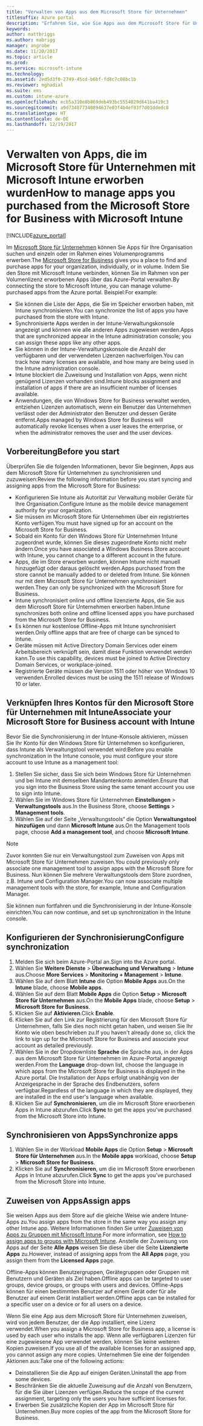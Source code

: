 ```yaml
---
title: "Verwalten von Apps aus dem Microsoft Store für Unternehmen"
titlesuffix: Azure portal
description: "Erfahren Sie, wie Sie Apps aus dem Microsoft Store für Unternehmen in Intune synchronisieren und dann zuweisen und nachverfolgen können."
keywords: 
author: mattbriggs
ms.author: mabrigg
manager: angrobe
ms.date: 11/20/2017
ms.topic: article
ms.prod: 
ms.service: microsoft-intune
ms.technology: 
ms.assetid: 2ed5d3f0-2749-45cd-b6bf-fd8c7c08bc1b
ms.reviewer: mghadial
ms.suite: ems
ms.custom: intune-azure
ms.openlocfilehash: ecb5a310e8b869deb493bc5554029d641ba419c3
ms.sourcegitcommit: a9d734877340894637e03f4b4ef83f7d01ddedc8
ms.translationtype: HT
ms.contentlocale: de-DE
ms.lasthandoff: 12/19/2017
---
```

# <a name="how-to-manage-apps-you-purchased-from-the-microsoft-store-for-business-with-microsoft-intune"></a><span data-ttu-id="01793-103">Verwalten von Apps, die im Microsoft Store für Unternehmen mit Microsoft Intune erworben wurden</span><span class="sxs-lookup"><span data-stu-id="01793-103">How to manage apps you purchased from the Microsoft Store for Business with Microsoft Intune</span></span>

[!INCLUDE[azure_portal](./includes/azure_portal.md)]


<span data-ttu-id="01793-104">Im [Microsoft Store für Unternehmen](https://www.microsoft.com/business-store) können Sie Apps für Ihre Organisation suchen und einzeln oder im Rahmen eines Volumenprogramms erwerben.</span><span class="sxs-lookup"><span data-stu-id="01793-104">The [Microsoft Store for Business](https://www.microsoft.com/business-store) gives you a place to find and purchase apps for your organization, individually, or in volume.</span></span> <span data-ttu-id="01793-105">Indem Sie den Store mit Microsoft Intune verbinden, können Sie im Rahmen von per Volumenlizenz erworbenen Apps über das Azure-Portal verwalten.</span><span class="sxs-lookup"><span data-stu-id="01793-105">By connecting the store to Microsoft Intune, you can manage volume-purchased apps from the Azure portal.</span></span> <span data-ttu-id="01793-106">Beispiel:</span><span class="sxs-lookup"><span data-stu-id="01793-106">For example:</span></span>
* <span data-ttu-id="01793-107">Sie können die Liste der Apps, die Sie im Speicher erworben haben, mit Intune synchronisieren.</span><span class="sxs-lookup"><span data-stu-id="01793-107">You can synchronize the list of apps you have purchased from the store with Intune.</span></span>
* <span data-ttu-id="01793-108">Synchronisierte Apps werden in der Intune-Verwaltungskonsole angezeigt und können wie alle anderen Apps zugewiesen werden.</span><span class="sxs-lookup"><span data-stu-id="01793-108">Apps that are synchronized appear in the Intune administration console; you can assign these apps like any other apps.</span></span>
* <span data-ttu-id="01793-109">Sie können in der Intune-Verwaltungskonsole die Anzahl der verfügbaren und der verwendeten Lizenzen nachverfolgen.</span><span class="sxs-lookup"><span data-stu-id="01793-109">You can track how many licenses are available, and how many are being used in the Intune administration console.</span></span>
* <span data-ttu-id="01793-110">Intune blockiert die Zuweisung und Installation von Apps, wenn nicht genügend Lizenzen vorhanden sind.</span><span class="sxs-lookup"><span data-stu-id="01793-110">Intune blocks assignment and installation of apps if there are an insufficient number of licenses available.</span></span>
* <span data-ttu-id="01793-111">Anwendungen, die von Windows Store for Business verwaltet werden, entziehen Lizenzen automatisch, wenn ein Benutzer das Unternehmen verlässt oder der Administrator den Benutzer und dessen Geräte entfernt.</span><span class="sxs-lookup"><span data-stu-id="01793-111">Apps managed by Windows Store for Business will automatically revoke licenses when a user leaves the enterprise, or when the administrator removes the user and the user devices.</span></span>

## <a name="before-you-start"></a><span data-ttu-id="01793-112">Vorbereitung</span><span class="sxs-lookup"><span data-stu-id="01793-112">Before you start</span></span>

<span data-ttu-id="01793-113">Überprüfen Sie die folgenden Informationen, bevor Sie beginnen, Apps aus dem Microsoft Store für Unternehmen zu synchronisieren und zuzuweisen:</span><span class="sxs-lookup"><span data-stu-id="01793-113">Review the following information before you start syncing and assigning apps from the Microsoft Store for Business:</span></span>

- <span data-ttu-id="01793-114">Konfigurieren Sie Intune als Autorität zur Verwaltung mobiler Geräte für Ihre Organisation.</span><span class="sxs-lookup"><span data-stu-id="01793-114">Configure Intune as the mobile device management authority for your organization.</span></span>
- <span data-ttu-id="01793-115">Sie müssen im Microsoft Store für Unternehmen über ein registriertes Konto verfügen.</span><span class="sxs-lookup"><span data-stu-id="01793-115">You must have signed up for an account on the Microsoft Store for Business.</span></span>
- <span data-ttu-id="01793-116">Sobald ein Konto für den Windows Store für Unternehmen Intune zugeordnet wurde, können Sie dieses zugeordnete Konto nicht mehr ändern.</span><span class="sxs-lookup"><span data-stu-id="01793-116">Once you have associated a Windows Business Store account with Intune, you cannot change to a different account in the future.</span></span>
- <span data-ttu-id="01793-117">Apps, die im Store erworben wurden, können Intune nicht manuell hinzugefügt oder daraus gelöscht werden.</span><span class="sxs-lookup"><span data-stu-id="01793-117">Apps purchased from the store cannot be manually added to or deleted from Intune.</span></span> <span data-ttu-id="01793-118">Sie können nur mit dem Microsoft Store für Unternehmen synchronisiert werden.</span><span class="sxs-lookup"><span data-stu-id="01793-118">They can only be synchronized with the Microsoft Store for Business.</span></span>
- <span data-ttu-id="01793-119">Intune synchronisiert online und offline lizenzierte Apps, die Sie aus dem Microsoft Store für Unternehmen erworben haben.</span><span class="sxs-lookup"><span data-stu-id="01793-119">Intune synchronizes both online and offline licensed apps you have purchased from the Microsoft Store for Business.</span></span>
- <span data-ttu-id="01793-120">Es können nur kostenlose Offline-Apps mit Intune synchronisiert werden.</span><span class="sxs-lookup"><span data-stu-id="01793-120">Only offline apps that are free of charge can be synced to Intune.</span></span>
- <span data-ttu-id="01793-121">Geräte müssen mit Active Directory Domain Services oder einem Arbeitsbereich verknüpft sein, damit diese Funktion verwendet werden kann.</span><span class="sxs-lookup"><span data-stu-id="01793-121">To use this capability, devices must be joined to Active Directory Domain Services, or workplace-joined.</span></span>
- <span data-ttu-id="01793-122">Registrierte Geräte müssen die Version 1511 oder höher von Windows 10 verwenden.</span><span class="sxs-lookup"><span data-stu-id="01793-122">Enrolled devices must be using the 1511 release of Windows 10 or later.</span></span>

## <a name="associate-your-microsoft-store-for-business-account-with-intune"></a><span data-ttu-id="01793-123">Verknüpfen Ihres Kontos für den Microsoft Store für Unternehmen mit Intune</span><span class="sxs-lookup"><span data-stu-id="01793-123">Associate your Microsoft Store for Business account with Intune</span></span>
<span data-ttu-id="01793-124">Bevor Sie die Synchronisierung in der Intune-Konsole aktivieren, müssen Sie Ihr Konto für den Windows Store für Unternehmen so konfigurieren, dass Intune als Verwaltungstool verwendet wird:</span><span class="sxs-lookup"><span data-stu-id="01793-124">Before you enable synchronization in the Intune console, you must configure your store account to use Intune as a management tool:</span></span>
1. <span data-ttu-id="01793-125">Stellen Sie sicher, dass Sie sich beim Windows Store für Unternehmen und bei Intune mit demselben Mandantenkonto anmelden.</span><span class="sxs-lookup"><span data-stu-id="01793-125">Ensure that you sign into the Business Store using the same tenant account you use to sign into Intune.</span></span>
2. <span data-ttu-id="01793-126">Wählen Sie im Windows Store für Unternehmen **Einstellungen** > **Verwaltungstools** aus.</span><span class="sxs-lookup"><span data-stu-id="01793-126">In the Business Store, choose **Settings** > **Management tools**.</span></span>
3. <span data-ttu-id="01793-127">Wählen Sie auf der Seite „Verwaltungstools“ die Option **Verwaltungstool hinzufügen** und dann **Microsoft Intune** aus.</span><span class="sxs-lookup"><span data-stu-id="01793-127">On the Management tools page, choose **Add a management tool**, and choose **Microsoft Intune**.</span></span>

> [!NOTE]
> <span data-ttu-id="01793-128">Zuvor konnten Sie nur ein Verwaltungstool zum Zuweisen von Apps mit Microsoft Store für Unternehmen zuweisen.</span><span class="sxs-lookup"><span data-stu-id="01793-128">You could previously only associate one management tool to assign apps with the Microsoft Store for Business.</span></span> <span data-ttu-id="01793-129">Nun können Sie mehrere Verwaltungstools dem Store zuordnen, z.B. Intune und Configuration Manager.</span><span class="sxs-lookup"><span data-stu-id="01793-129">You can now associate multiple management tools with the store, for example, Intune and Configuration Manager.</span></span>

<span data-ttu-id="01793-130">Sie können nun fortfahren und die Synchronisierung in der Intune-Konsole einrichten.</span><span class="sxs-lookup"><span data-stu-id="01793-130">You can now continue, and set up synchronization in the Intune console.</span></span>

## <a name="configure-synchronization"></a><span data-ttu-id="01793-131">Konfigurieren der Synchronisierung</span><span class="sxs-lookup"><span data-stu-id="01793-131">Configure synchronization</span></span>

1. <span data-ttu-id="01793-132">Melden Sie sich beim Azure-Portal an.</span><span class="sxs-lookup"><span data-stu-id="01793-132">Sign into the Azure portal.</span></span>
2. <span data-ttu-id="01793-133">Wählen Sie **Weitere Dienste** > **Überwachung und Verwaltung** > **Intune** aus.</span><span class="sxs-lookup"><span data-stu-id="01793-133">Choose **More Services** > **Monitoring + Management** > **Intune**.</span></span>
3. <span data-ttu-id="01793-134">Wählen Sie auf dem Blatt **Intune** die Option **Mobile Apps** aus.</span><span class="sxs-lookup"><span data-stu-id="01793-134">On the **Intune** blade, choose **Mobile apps**.</span></span>
1. <span data-ttu-id="01793-135">Wählen Sie auf dem Blatt **Mobile Apps** die Option **Setup** > **Microsoft Store für Unternehmen** aus.</span><span class="sxs-lookup"><span data-stu-id="01793-135">On the **Mobile Apps** blade, choose **Setup** > **Microsoft Store for Business**.</span></span>
2. <span data-ttu-id="01793-136">Klicken Sie auf **Aktivieren**.</span><span class="sxs-lookup"><span data-stu-id="01793-136">Click **Enable**.</span></span>
3. <span data-ttu-id="01793-137">Klicken Sie auf den Link zur Registrierung für den Microsoft Store für Unternehmen, falls Sie dies noch nicht getan haben, und weisen Sie Ihr Konto wie oben beschrieben zu.</span><span class="sxs-lookup"><span data-stu-id="01793-137">If you haven't already done so, click the link to sign up for the Microsoft Store for Business and associate your account as detailed previously.</span></span>
5. <span data-ttu-id="01793-138">Wählen Sie in der Dropdownliste **Sprache** die Sprache aus, in der Apps aus dem Microsoft Store für Unternehmen im Azure-Portal angezeigt werden.</span><span class="sxs-lookup"><span data-stu-id="01793-138">From the **Language** drop-down list, choose the language in which apps from the Microsoft Store for Business is displayed in the Azure portal.</span></span> <span data-ttu-id="01793-139">Die Installation der Apps erfolgt unabhängig von der Anzeigesprache in der Sprache des Endbenutzers, sofern verfügbar.</span><span class="sxs-lookup"><span data-stu-id="01793-139">Regardless of the language in which they are displayed, they are installed in the end user's language when available.</span></span>
6. <span data-ttu-id="01793-140">Klicken Sie auf **Synchronisieren**, um die im Microsoft Store erworbenen Apps in Intune abzurufen.</span><span class="sxs-lookup"><span data-stu-id="01793-140">Click **Sync** to get the apps you've purchased from the Microsoft Store into Intune.</span></span>

## <a name="synchronize-apps"></a><span data-ttu-id="01793-141">Synchronisieren von Apps</span><span class="sxs-lookup"><span data-stu-id="01793-141">Synchronize apps</span></span>

1. <span data-ttu-id="01793-142">Wählen Sie in der Workload **Mobile Apps** die Option **Setup** > **Microsoft Store für Unternehmen** aus.</span><span class="sxs-lookup"><span data-stu-id="01793-142">In the **Mobile apps** workload, choose **Setup** > **Microsoft Store for Business**.</span></span>
2. <span data-ttu-id="01793-143">Klicken Sie auf **Synchronisieren**, um die im Microsoft Store erworbenen Apps in Intune abzurufen.</span><span class="sxs-lookup"><span data-stu-id="01793-143">Click **Sync** to get the apps you've purchased from the Microsoft Store into Intune.</span></span>

## <a name="assign-apps"></a><span data-ttu-id="01793-144">Zuweisen von Apps</span><span class="sxs-lookup"><span data-stu-id="01793-144">Assign apps</span></span>

<span data-ttu-id="01793-145">Sie weisen Apps aus dem Store auf die gleiche Weise wie andere Intune-Apps zu.</span><span class="sxs-lookup"><span data-stu-id="01793-145">You assign apps from the store in the same way you assign any other Intune app.</span></span> <span data-ttu-id="01793-146">Weitere Informationen finden Sie unter [Zuweisen von Apps zu Gruppen mit Microsoft Intune](apps-deploy.md).</span><span class="sxs-lookup"><span data-stu-id="01793-146">For more information, see [How to assign apps to groups with Microsoft Intune](apps-deploy.md).</span></span> <span data-ttu-id="01793-147">Anstelle der Zuweisung von Apps auf der Seite **Alle Apps** weisen Sie diese über die Seite **Lizenzierte Apps** zu.</span><span class="sxs-lookup"><span data-stu-id="01793-147">However, instead of assigning apps from the **All Apps** page, you assign them from the **Licensed Apps** page.</span></span>

<span data-ttu-id="01793-148">Offline-Apps können Benutzergruppen, Gerätegruppen oder Gruppen mit Benutzern und Geräten als Ziel haben.</span><span class="sxs-lookup"><span data-stu-id="01793-148">Offline apps can be targeted to user groups, device groups, or groups with users and devices.</span></span>
<span data-ttu-id="01793-149">Offline-Apps können für einen bestimmten Benutzer auf einem Gerät oder für alle Benutzer auf einem Gerät installiert werden.</span><span class="sxs-lookup"><span data-stu-id="01793-149">Offline apps can be installed for a specific user on a device or for all users on a device.</span></span> 


<span data-ttu-id="01793-150">Wenn Sie eine App aus dem Microsoft Store für Unternehmen zuweisen, wird von jedem Benutzer, der die App installiert, eine Lizenz verwendet.</span><span class="sxs-lookup"><span data-stu-id="01793-150">When you assign a Microsoft Store for Business app, a license is used by each user who installs the app.</span></span> <span data-ttu-id="01793-151">Wenn alle verfügbaren Lizenzen für eine zugewiesene App verwendet werden, können Sie keine weiteren Kopien zuweisen.</span><span class="sxs-lookup"><span data-stu-id="01793-151">If you use all of the available licenses for an assigned app, you cannot assign any more copies.</span></span> <span data-ttu-id="01793-152">Unternehmen Sie eine der folgenden Aktionen aus:</span><span class="sxs-lookup"><span data-stu-id="01793-152">Take one of the following actions:</span></span>
* <span data-ttu-id="01793-153">Deinstallieren Sie die App auf einigen Geräten.</span><span class="sxs-lookup"><span data-stu-id="01793-153">Uninstall the app from some devices.</span></span>
* <span data-ttu-id="01793-154">Beschränken Sie die aktuelle Zuweisung auf die Anzahl von Benutzern, für die Sie über Lizenzen verfügen.</span><span class="sxs-lookup"><span data-stu-id="01793-154">Reduce the scope of the current assignment, targeting only the users you have sufficient licenses for.</span></span>
* <span data-ttu-id="01793-155">Erwerben Sie zusätzliche Kopien der App im Microsoft Store für Unternehmen.</span><span class="sxs-lookup"><span data-stu-id="01793-155">Buy more copies of the app from the Microsoft Store for Business.</span></span>


